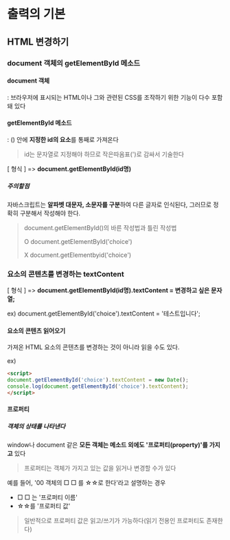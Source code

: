 # 출력의 기본

## HTML 변경하기

### document 객체의 getElementById 메소드

#### document 객체

: 브라우저에 표시되는 HTML이나 그와 관련된 CSS를 조작하기 위한 기능이 다수 포함돼 있다

#### getElementById 메소드

: () 안에 **지정한 id의 요소**를 통째로 가져온다 

> id는 문자열로 지정해야 하므로 작은따옴표(')로 감싸서 기술한다

[ 형식 ] => **document.getElementById(id명)**

##### 주의할점

자바스크립트는 **알파벳 대문자, 소문자를 구분**하여 다른 글자로 인식된다, 그러므로 정확히 구분해서 작성해야 한다. 

> document.getElementById()의 바른 작성법과 틀린 작성법
>
> O document.getElementById('choice')
>
> X document.getElementbyid('choice')
>
> 

### 요소의 콘텐츠를 변경하는 textContent

[ 형식 ] => **document.getElementById(id명).textContent = 변경하고 싶은 문자열;**

ex) document.getElementById('choice').textContent = '테스트입니다';

#### 요소의 콘텐츠 읽어오기

가져온 HTML 요소의 콘텐츠를 변경하는 것이 아니라 읽을 수도 있다. 

ex)

```html
<script>
document.getElementById('choice').textContent = new Date();
console.log(document.getElementById('choice').textContent);
</script>
```

#### 프로퍼티

##### 객체의 상태를 나타낸다

window나 document 같은 **모든 객체는 메소드 외에도 '프로퍼티(property)'를 가지고** 있다 

> 프로퍼티는 객체가 가지고 있는 값을 읽거나 변경할 수가 있다

예를 들어, '00 객체의 □ □ 를 ☆☆로 한다'라고 설명하는 경우

* □ □ 는 '프로퍼티 이름'
* ☆☆를 '프로퍼티 값'

> 일반적으로 프로퍼티 값은 읽고/쓰기가 가능하다(읽기 전용인 프로퍼티도 존재한다)


